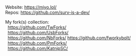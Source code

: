 Website: https://miyo.lol/<br />
Repos: https://github.com/surv-is-a-dev/

My fork(s) collection:<br />
&nbsp;&nbsp;https://github.com/TwForks/<br />
&nbsp;&nbsp;https://github.com/UsbForks/<br />
&nbsp;&nbsp;https://github.com/NbForks/ https://github.com/fworkybolt/<br />
&nbsp;&nbsp;https://github.com/PmForks/<br />
&nbsp;&nbsp;https://github.com/KatnipSC/<br />
